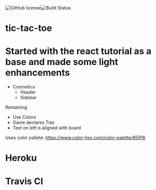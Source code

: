 ![GitHub license](https://img.shields.io/badge/license-MIT-blue.svg)![Build Status](https://travis-ci.com/ZackBorton/tic-tac-toe.svg?branch=master)

# tic-tac-toe

# Started with the react tutorial as a base and made some light enhancements
* Cosmetics
    * Header
    * Sidebar

Remaining
* Use Colors
* Game declares Ties
* Text on left is aligned with board

Uses color pallete: https://www.color-hex.com/color-palette/85918

# Heroku
# Travis CI